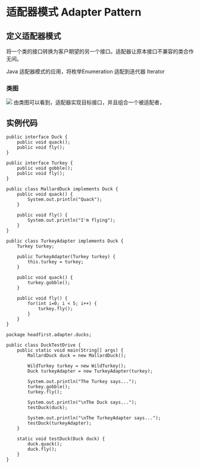 # 适配器模式 Adapter Pattern

## 定义适配器模式
将一个类的接口转换为客户期望的另一个接口。适配器让原本接口不兼容的类合作无间。


Java 适配器模式的应用，将枚举Enumeration 适配到迭代器 Iterator

### 类图
![](http://oov0wb0gl.bkt.clouddn.com/2017-06-06-14965896293720.jpg)
由类图可以看到，适配器实现目标接口，并且组合一个被适配者，


## 实例代码


```
public interface Duck {
	public void quack();
	public void fly();
}

```

```
public interface Turkey {
	public void gobble();
	public void fly();
}
```

```
public class MallardDuck implements Duck {
	public void quack() {
		System.out.println("Quack");
	}
 
	public void fly() {
		System.out.println("I'm flying");
	}
}

```

```
public class TurkeyAdapter implements Duck {
	Turkey turkey;
 
	public TurkeyAdapter(Turkey turkey) {
		this.turkey = turkey;
	}
    
	public void quack() {
		turkey.gobble();
	}
  
	public void fly() {
		for(int i=0; i < 5; i++) {
			turkey.fly();
		}
	}
}

```

```
package headfirst.adapter.ducks;

public class DuckTestDrive {
	public static void main(String[] args) {
		MallardDuck duck = new MallardDuck();
 
		WildTurkey turkey = new WildTurkey();
		Duck turkeyAdapter = new TurkeyAdapter(turkey);
   
		System.out.println("The Turkey says...");
		turkey.gobble();
		turkey.fly();
 
		System.out.println("\nThe Duck says...");
		testDuck(duck);
  
		System.out.println("\nThe TurkeyAdapter says...");
		testDuck(turkeyAdapter);
	}
 
	static void testDuck(Duck duck) {
		duck.quack();
		duck.fly();
	}
}

```


